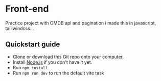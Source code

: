 # Front-end

Practice project with OMDB api and pagination
i made this in javascript, tailiwindcss...

## Quickstart guide

- Clone or download this Git repo onto your computer.
- Install [Node.js](https://nodejs.org/en/) if you don't have it yet.
- Run `npm install`
- Run `npm run dev` to run the default vite task
